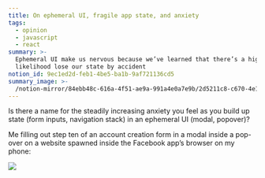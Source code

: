 ```yaml
---
title: On ephemeral UI, fragile app state, and anxiety
tags:
  - opinion
  - javascript
  - react
summary: >-
  Ephemeral UI make us nervous because we’ve learned that there’s a high
  likelihood lose our state by accident
notion_id: 9ec1ed2d-feb1-4be5-ba1b-9af721136cd5
summary_image: >-
  /notion-mirror/84ebb48c-616a-4f51-ae9a-991a4e0a7e9b/2d5211c8-c670-4e1e-a4e3-03db6a74bef1/Untitled.png
---
```

Is there a name for the steadily increasing anxiety you feel as you build up state (form inputs, navigation stack) in an ephemeral UI (modal, popover)?

Me filling out step ten of an account creation form in a modal inside a pop-over on a website spawned inside the Facebook app’s browser on my phone:

![](/notion-mirror/84ebb48c-616a-4f51-ae9a-991a4e0a7e9b/2d5211c8-c670-4e1e-a4e3-03db6a74bef1/Untitled.png)
